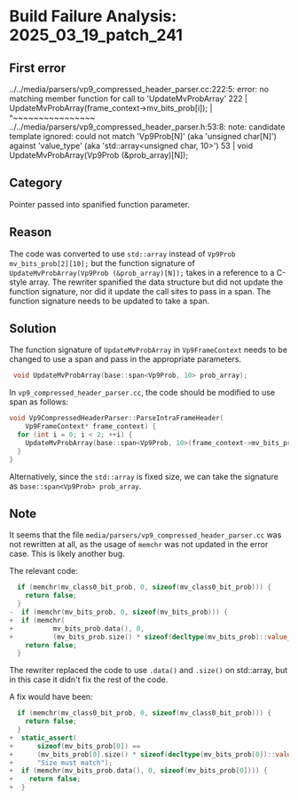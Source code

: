 # Build Failure Analysis: 2025_03_19_patch_241

## First error

../../media/parsers/vp9_compressed_header_parser.cc:222:5: error: no matching member function for call to 'UpdateMvProbArray'
  222 |     UpdateMvProbArray(frame_context->mv_bits_prob[i]);
      |     ^~~~~~~~~~~~~~~~~
../../media/parsers/vp9_compressed_header_parser.h:53:8: note: candidate template ignored: could not match 'Vp9Prob[N]' (aka 'unsigned char[N]') against 'value_type' (aka 'std::array<unsigned char, 10>')
   53 |   void UpdateMvProbArray(Vp9Prob (&prob_array)[N]);

## Category
Pointer passed into spanified function parameter.

## Reason
The code was converted to use `std::array` instead of `Vp9Prob mv_bits_prob[2][10];` but the function signature of  `UpdateMvProbArray(Vp9Prob (&prob_array)[N]);` takes in a reference to a C-style array. The rewriter spanified the data structure but did not update the function signature, nor did it update the call sites to pass in a span. The function signature needs to be updated to take a span.

## Solution
The function signature of `UpdateMvProbArray` in `Vp9FrameContext` needs to be changed to use a span and pass in the appropriate parameters.

```c++
 void UpdateMvProbArray(base::span<Vp9Prob, 10> prob_array);
```

In `vp9_compressed_header_parser.cc`, the code should be modified to use span as follows:

```c++
void Vp9CompressedHeaderParser::ParseIntraFrameHeader(
    Vp9FrameContext* frame_context) {
  for (int i = 0; i < 2; ++i) {
    UpdateMvProbArray(base::span<Vp9Prob, 10>(frame_context->mv_bits_prob[i]));
  }
}
```

Alternatively, since the `std::array` is fixed size, we can take the signature as `base::span<Vp9Prob> prob_array`.

## Note
It seems that the file `media/parsers/vp9_compressed_header_parser.cc` was not rewritten at all, as the usage of  `memchr` was not updated in the error case. This is likely another bug.

The relevant code:
```c++
  if (memchr(mv_class0_bit_prob, 0, sizeof(mv_class0_bit_prob))) {
    return false;
  }
-  if (memchr(mv_bits_prob, 0, sizeof(mv_bits_prob))) {
+  if (memchr(
+          mv_bits_prob.data(), 0,
+          (mv_bits_prob.size() * sizeof(decltype(mv_bits_prob)::value_type)))) {
    return false;
  }
```
The rewriter replaced the code to use `.data()` and `.size()` on std::array, but in this case it didn't fix the rest of the code.

A fix would have been:
```c++
  if (memchr(mv_class0_bit_prob, 0, sizeof(mv_class0_bit_prob))) {
    return false;
  }
+  static_assert(
+      sizeof(mv_bits_prob[0]) ==
+      (mv_bits_prob[0].size() * sizeof(decltype(mv_bits_prob[0])::value_type)),
+      "Size must match");
+  if (memchr(mv_bits_prob.data(), 0, sizeof(mv_bits_prob[0]))) {
+    return false;
+  }